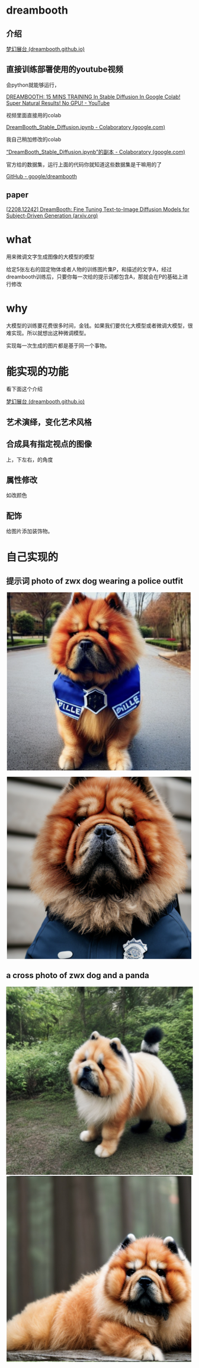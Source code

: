 # dreambooth

## 介绍

[梦幻展台 (dreambooth.github.io)](https://dreambooth.github.io/)

## 直接训练部署使用的youtube视频

会python就能够运行，

[DREAMBOOTH: 15 MINS TRAINING In Stable Diffusion In Google Colab! Super Natural Results! No GPU! - YouTube](https://www.youtube.com/watch?v=nofH1K70tpc)

视频里面直接用的colab

[DreamBooth_Stable_Diffusion.ipynb - Colaboratory (google.com)](https://colab.research.google.com/github/ShivamShrirao/diffusers/blob/main/examples/dreambooth/DreamBooth_Stable_Diffusion.ipynb#scrollTo=wnTMyW41cC1E)

我自己稍加修改的colab

[“DreamBooth_Stable_Diffusion.ipynb”的副本 - Colaboratory (google.com)](https://colab.research.google.com/drive/1uqe8u1-vRpe_6FuSa8XXojKn_zbz2ktW#scrollTo=K6xoHWSsbcS3)

官方给的数据集，运行上面的代码你就知道这些数据集是干嘛用的了

[GitHub - google/dreambooth](https://github.com/google/dreambooth)

## paper

[[2208.12242\] DreamBooth: Fine Tuning Text-to-Image Diffusion Models for Subject-Driven Generation (arxiv.org)](https://arxiv.org/abs/2208.12242)



# what

用来微调文字生成图像的大模型的模型

给定5张左右的固定物体或者人物的训练图片集P，和描述的文字A，经过dreambooth训练后，只要你每一次给的提示词都包含A，那就会在P的基础上进行修改

# why

大模型的训练要花费很多时间，金钱。如果我们要优化大模型或者微调大模型，很难实现。所以就想出这种微调模型。

实现每一次生成的图片都是基于同一个事物。

# 能实现的功能

看下面这个介绍

[梦幻展台 (dreambooth.github.io)](https://dreambooth.github.io/)

## 艺术演绎，变化艺术风格

## 合成具有指定视点的图像

上，下左右，的角度

## 属性修改

如改颜色

## 配饰

给图片添加装饰物。

# 自己实现的

## 提示词 photo of zwx dog wearing a police outfit

​	<img src="dreamboothPic/截屏2023-05-29 下午3.51.29.png" alt="截屏2023-05-29 下午3.51.29" style="zoom:50%;" />



<img src="dreamboothPic/截屏2023-05-29 下午4.06.08.png" alt="截屏2023-05-29 下午4.06.08" style="zoom:50%;" />

## a cross photo of zwx dog and a panda

<img src="dreamboothPic/截屏2023-05-29 下午3.41.14.png" alt="截屏2023-05-29 下午3.41.14" style="zoom:50%;" />



<img src="dreamboothPic/21461685346709_.pic_hd.jpg" alt="21461685346709_.pic_hd" style="zoom:50%;" />